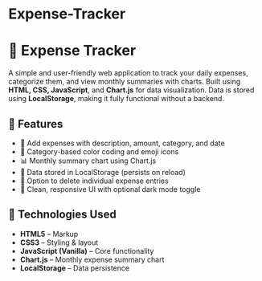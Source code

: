# Expense-Tracker
# 💸 Expense Tracker

A simple and user-friendly web application to track your daily expenses, categorize them, and view monthly summaries with charts. Built using **HTML, CSS, JavaScript**, and **Chart.js** for data visualization. Data is stored using **LocalStorage**, making it fully functional without a backend.

## 🚀 Features

- 📝 Add expenses with description, amount, category, and date
- 🎨 Category-based color coding and emoji icons
- 📊 Monthly summary chart using Chart.js
- 💾 Data stored in LocalStorage (persists on reload)
- 🧼 Option to delete individual expense entries
- 🌙 Clean, responsive UI with optional dark mode toggle

## 📂 Technologies Used

- **HTML5** – Markup
- **CSS3** – Styling & layout
- **JavaScript (Vanilla)** – Core functionality
- **Chart.js** – Monthly expense summary chart
- **LocalStorage** – Data persistence


